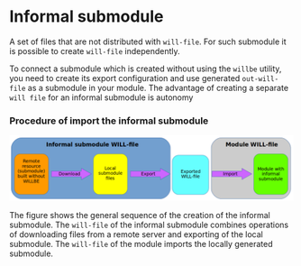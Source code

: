 # Informal submodule

A set of files that are not distributed with <code>will-file</code>. For such submodule it is possible to create <code>will-file</code> independently.

To connect a submodule which is created without using the `willbe` utility, you need to create its export configuration and use generated `out-will-file` as a submodule in your module. The advantage of creating a separate `will file` for an informal submodule is autonomy

### Procedure of import the informal submodule

![submodule.informal.png](./Images/submodule.informal.png)

The figure shows the general sequence of the creation of the informal submodule. The `will-file` of the informal submodule combines operations of downloading files from a remote server and exporting of the local submodule. The `will-file` of the module imports the locally generated submodule.
